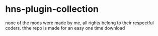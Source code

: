 # hns-plugin-collection
none of the mods were made by me, all rights belong to their respectful coders. thhe repo is made for an easy one time download
